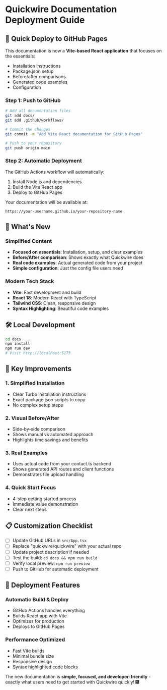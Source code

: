 # Quickwire Documentation Deployment Guide

## 🚀 Quick Deploy to GitHub Pages

This documentation is now a **Vite-based React application** that focuses on the essentials:
- Installation instructions
- Package.json setup
- Before/after comparisons
- Generated code examples
- Configuration

### Step 1: Push to GitHub

```bash
# Add all documentation files
git add docs/
git add .github/workflows/

# Commit the changes
git commit -m "Add Vite React documentation for GitHub Pages"

# Push to your repository
git push origin main
```

### Step 2: Automatic Deployment

The GitHub Actions workflow will automatically:
1. Install Node.js and dependencies
2. Build the Vite React app
3. Deploy to GitHub Pages

Your documentation will be available at:
```
https://your-username.github.io/your-repository-name
```

## 📝 What's New

### Simplified Content
- **Focused on essentials**: Installation, setup, and clear examples
- **Before/After comparison**: Shows exactly what Quickwire does
- **Real code examples**: Actual generated code from your project
- **Simple configuration**: Just the config file users need

### Modern Tech Stack
- **Vite**: Fast development and build
- **React 18**: Modern React with TypeScript
- **Tailwind CSS**: Clean, responsive design
- **Syntax Highlighting**: Beautiful code examples

## 🛠 Local Development

```bash
cd docs
npm install
npm run dev
# Visit http://localhost:5173
```

## 🎯 Key Improvements

### 1. Simplified Installation
- Clear Turbo installation instructions
- Exact package.json scripts to copy
- No complex setup steps

### 2. Visual Before/After
- Side-by-side comparison
- Shows manual vs automated approach
- Highlights time savings and benefits

### 3. Real Examples
- Uses actual code from your contact.ts backend
- Shows generated API routes and client functions
- Demonstrates file upload handling

### 4. Quick Start Focus
- 4-step getting started process
- Immediate value demonstration
- Clear next steps

## 📋 Customization Checklist

- [ ] Update GitHub URLs in `src/App.tsx`
- [ ] Replace "quickwire/quickwire" with your actual repo
- [ ] Update project description if needed
- [ ] Test the build: `cd docs && npm run build`
- [ ] Verify local preview: `npm run preview`
- [ ] Push to GitHub for automatic deployment

## 🚀 Deployment Features

### Automatic Build & Deploy
- GitHub Actions handles everything
- Builds React app with Vite
- Optimizes for production
- Deploys to GitHub Pages

### Performance Optimized
- Fast Vite builds
- Minimal bundle size
- Responsive design
- Syntax highlighted code blocks

The new documentation is **simple, focused, and developer-friendly** - exactly what users need to get started with Quickwire quickly! 🎆